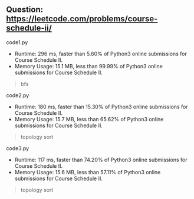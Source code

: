 ## Question: https://leetcode.com/problems/course-schedule-ii/

code1.py
* Runtime: 296 ms, faster than 5.60% of Python3 online submissions for Course Schedule II.
* Memory Usage: 15.1 MB, less than 99.99% of Python3 online submissions for Course Schedule II.
> bfs

code2.py
* Runtime: 180 ms, faster than 15.30% of Python3 online submissions for Course Schedule II.
* Memory Usage: 15.7 MB, less than 65.62% of Python3 online submissions for Course Schedule II.
> topology sort

code3.py
* Runtime: 117 ms, faster than 74.20% of Python3 online submissions for Course Schedule II.
* Memory Usage: 15.6 MB, less than 57.11% of Python3 online submissions for Course Schedule II.
> topology sort